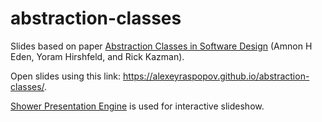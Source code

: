 # abstraction-classes

Slides based on paper [Abstraction Classes in Software Design](http://dces.essex.ac.uk/technical-reports/2004/csm-411.pdf) (Amnon H Eden, Yoram Hirshfeld, and Rick Kazman).

Open slides using this link: https://alexeyraspopov.github.io/abstraction-classes/.

[Shower Presentation Engine](https://shwr.me/) is used for interactive slideshow.
